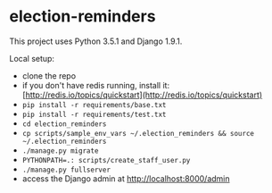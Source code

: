 # election-reminders

This project uses Python 3.5.1 and Django 1.9.1.

Local setup:
* clone the repo
* if you don't have redis running, install it: [http://redis.io/topics/quickstart](http://redis.io/topics/quickstart)
* `pip install -r requirements/base.txt`
* `pip install -r requirements/test.txt`
* `cd election_reminders`
* `cp scripts/sample_env_vars ~/.election_reminders && source ~/.election_reminders`
* `./manage.py migrate`
* `PYTHONPATH=.: scripts/create_staff_user.py`
* `./manage.py fullserver`
* access the Django admin at [http://localhost:8000/admin](http://localhost:8000/admin)
